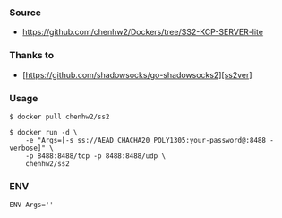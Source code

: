 ### Source
- https://github.com/chenhw2/Dockers/tree/SS2-KCP-SERVER-lite
  
### Thanks to
- [https://github.com/shadowsocks/go-shadowsocks2][ss2ver]
  
### Usage
```
$ docker pull chenhw2/ss2

$ docker run -d \
    -e "Args=[-s ss://AEAD_CHACHA20_POLY1305:your-password@:8488 -verbose]" \
    -p 8488:8488/tcp -p 8488:8488/udp \
    chenhw2/ss2
```

### ENV
```
ENV Args=''
```

 [ss2ver]: https://github.com/shadowsocks/go-shadowsocks2/commit/de996c889eae0ad0356d654eff7b2ff7aa489096
